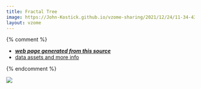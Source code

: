 ```yaml
---
title: Fractal Tree
image: https://John-Kostick.github.io/vzome-sharing/2021/12/24/11-34-43-Fractal-Tree/Fractal-Tree.png
layout: vzome
---
```


{% comment %}
 - [***web page generated from this source***][post]
 - [data assets and more info][github]

[post]: <https://John-Kostick.github.io/vzome-sharing/2021/12/24/Fractal-Tree-11-34-43.html>
[github]: <https://github.com/John-Kostick/vzome-sharing/tree/main/2021/12/24/11-34-43-Fractal-Tree/>
{% endcomment %}

<vzome-viewer style="width: 100%; height: 65vh;"
       src="https://John-Kostick.github.io/vzome-sharing/2021/12/24/11-34-43-Fractal-Tree/Fractal-Tree.vZome" >
  <img src="https://John-Kostick.github.io/vzome-sharing/2021/12/24/11-34-43-Fractal-Tree/Fractal-Tree.png" />
</vzome-viewer>